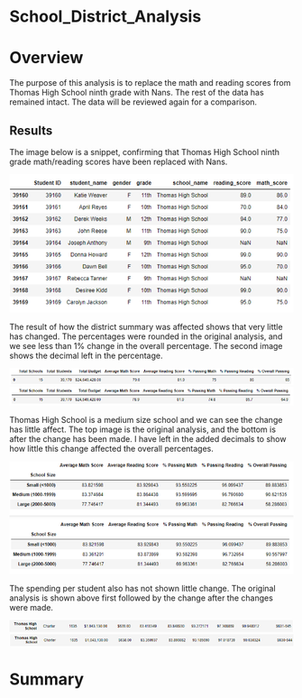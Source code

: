 # School_District_Analysis

# Overview
The purpose of this analysis is to replace the math and reading scores from Thomas High School ninth grade with Nans. The rest of the data has remained intact. The data will be reviewed again for a comparison.

## Results

The image below is a snippet, confirming that Thomas High School ninth grade math/reading scores have been replaced with Nans.

![School District Analysis](https://github.com/pcar22/School_District_Analysis/blob/main/Resources/Thomas_9_NaN.png)

The result of how the district summary was affected shows that very little has changed. The percentages were rounded in the original analysis, and we see less than 1% change in the overall percentage. The second image shows the decimal left in the percentage.

![School District Analysis](https://github.com/pcar22/School_District_Analysis/blob/main/Resources/PyCitySchools_Module_overall.png)
![School District Analysis](https://github.com/pcar22/School_District_Analysis/blob/main/Resources/PyCitySchools_Challenge_overall.png)

Thomas High School is a medium size school and we can see the change has little affect. The top image is the original analysis, and the bottom is after the change has been made. I have left in the added decimals to show how little this change affected the overall percentages.

![School District Analysis](https://github.com/pcar22/School_District_Analysis/blob/main/Resources/School_Size_Module.png)
![School District Analysis](https://github.com/pcar22/School_District_Analysis/blob/main/Resources/School_Size_Challenge.png)

The spending per student also has not shown little change. The original analysis is shown above first followed by the change after the changes were made.

![School District Analysis](https://github.com/pcar22/School_District_Analysis/blob/main/Resources/Spending_Student_Module.png)
![School District Analysis](https://github.com/pcar22/School_District_Analysis/blob/main/Resources/Spending_Student_Challenge.png)

# Summary



